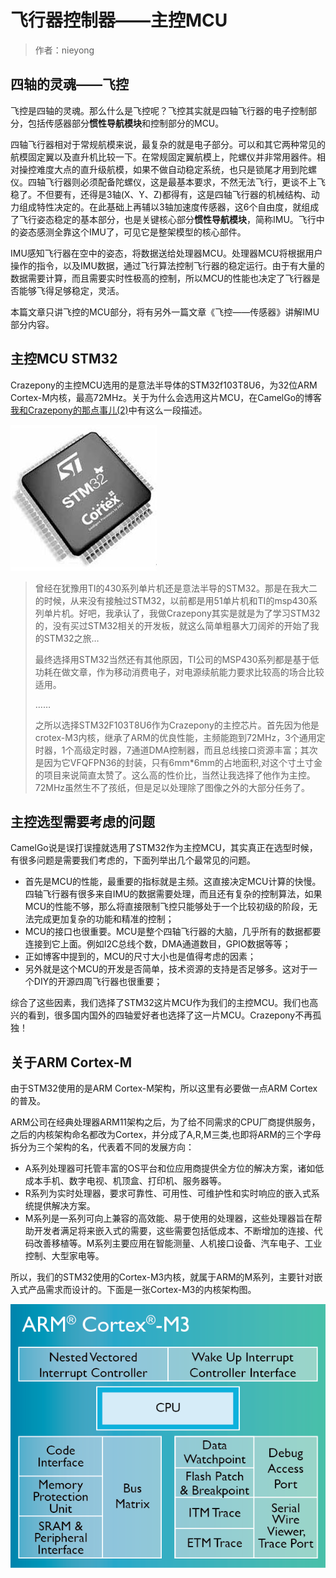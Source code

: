 
#  飞行器控制器——主控MCU


> 作者：nieyong

## 四轴的灵魂——飞控
飞控是四轴的灵魂。那么什么是飞控呢？飞控其实就是四轴飞行器的电子控制部分，包括传感器部分**惯性导航模块**和控制部分的MCU。
 
四轴飞行器相对于常规航模来说，最复杂的就是电子部分。可以和其它两种常见的航模固定翼以及直升机比较一下。在常规固定翼航模上，陀螺仪并非常用器件。相对操控难度大点的直升级航模，如果不做自动稳定系统，也只是锁尾才用到陀螺仪。四轴飞行器则必须配备陀螺仪，这是最基本要求，不然无法飞行，更谈不上飞稳了。不但要有，还得是3轴(X、Y、Z)都得有，这是四轴飞行器的机械结构、动力组成特性决定的。在此基础上再辅以3轴加速度传感器，这6个自由度，就组成了飞行姿态稳定的基本部分，也是关键核心部分**惯性导航模块**，简称IMU。飞行中的姿态感测全靠这个IMU了，可见它是整架模型的核心部件。

IMU感知飞行器在空中的姿态，将数据送给处理器MCU。处理器MCU将根据用户操作的指令，以及IMU数据，通过飞行算法控制飞行器的稳定运行。由于有大量的数据需要计算，而且需要实时性极高的控制，所以MCU的性能也决定了飞行器是否能够飞得足够稳定，灵活。

本篇文章只讲飞控的MCU部分，将有另外一篇文章《飞控——传感器》讲解IMU部分内容。


## 主控MCU STM32
Crazepony的主控MCU选用的是意法半导体的STM32f103T8U6，为32位ARM Cortex-M内核，最高72MHz。关于为什么会选用这片MCU，在CamelGo的博客[我和Crazepony的那点事儿(2)](http://www.crazepony.com/2014/05/29/story-with-crazepony-2.html)中有这么一段描述。

![](/assets/img/STM32.jpg)

>曾经在犹豫用TI的430系列单片机还是意法半导的STM32。那是在我大二的时候，从来没有接触过STM32，以前都是用51单片机和TI的msp430系列单片机。好吧，我承认了，我做Crazepony其实是就是为了学习STM32的，没有买过STM32相关的开发板，就这么简单粗暴大刀阔斧的开始了我的STM32之旅…
>
>最终选择用STM32当然还有其他原因，TI公司的MSP430系列都是基于低功耗在做文章，作为移动消费电子，对电源续航能力要求比较高的场合比较适用。
>
>……
>
>之所以选择STM32F103T8U6作为Crazepony的主控芯片。首先因为他是crotex-M3内核，继承了ARM的优良性能，主频能跑到72MHz，3个通用定时器，1个高级定时器，7通道DMA控制器，而且总线接口资源丰富；其次是因为它VFQFPN36的封装，只有6mm*6mm的占地面积,对这个寸土寸金的项目来说简直太赞了。这么高的性价比，当然让我选择了他作为主控。72MHz虽然生不了孩纸，但是足以处理除了图像之外的大部分任务了。

## 主控选型需要考虑的问题
CamelGo说是误打误撞就选用了STM32作为主控MCU，其实真正在选型时候，有很多问题是需要我们考虑的，下面列举出几个最常见的问题。

* 首先是MCU的性能，最重要的指标就是主频。这直接决定MCU计算的快慢。四轴飞行器有很多来自IMU的数据需要处理，而且还有复杂的控制算法，如果MCU的性能不够，那么将直接限制飞控只能够处于一个比较初级的阶段，无法完成更加复杂的功能和精准的控制；
* MCU的接口也很重要。MCU是整个四轴飞行器的大脑，几乎所有的数据都要连接到它上面。例如I2C总线个数，DMA通道数目，GPIO数据等等；
* 正如博客中提到的，MCU的尺寸大小也是值得考虑的因素；
* 另外就是这个MCU的开发是否简单，技术资源的支持是否足够多。这对于一个DIY的开源四周飞行器也很重要；

综合了这些因素，我们选择了STM32这片MCU作为我们的主控MCU。我们也高兴的看到，很多国内国外的四轴爱好者也选择了这一片MCU。Crazepony不再孤独！

## 关于ARM Cortex-M
由于STM32使用的是ARM Cortex-M架构，所以这里有必要做一点ARM Cortex的普及。

ARM公司在经典处理器ARM11架构之后，为了给不同需求的CPU厂商提供服务，之后的内核架构命名都改为Cortex，并分成了A,R,M三类,也即将ARM的三个字母拆分为三个架构的名，代表着不同的发展方向：

* A系列处理器可托管丰富的OS平台和位应用商提供全方位的解决方案，诸如低成本手机、数字电视、机顶盒、打印机、服务器等。
* R系列为实时处理器，要求可靠性、可用性、可维护性和实时响应的嵌入式系统提供解决方案。
* M系列是一系列可向上兼容的高效能、易于使用的处理器，这些处理器旨在帮助开发者满足将来嵌入式的需要，这些需要包括低成本、不断增加的连接、代码改善移植等。M系列主要应用在智能测量、人机接口设备、汽车电子、工业控制、大型家电等。

所以，我们的STM32使用的Cortex-M3内核，就属于ARM的M系列，主要针对嵌入式产品需求而设计的。下面是一张Cortex-M3的内核架构图。

![](/assets/img/Cortex-M3-chip-diagram-LG.png)

